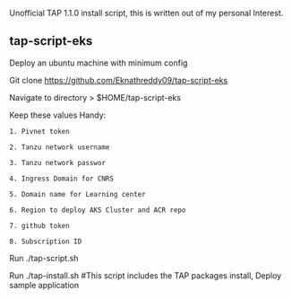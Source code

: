 Unofficial TAP 1.1.0 install script, this is written out of my personal Interest.

## tap-script-eks

Deploy an ubuntu machine with minimum config

Git clone https://github.com/Eknathreddy09/tap-script-eks

Navigate to directory > $HOME/tap-script-eks

Keep these values Handy: 

    1. Pivnet token
    
    2. Tanzu network username
    
    3. Tanzu network passwor
    
    4. Ingress Domain for CNRS
    
    5. Domain name for Learning center
    
    6. Region to deploy AKS Cluster and ACR repo 
    
    7. github token
    
    8. Subscription ID 

Run ./tap-script.sh

Run ./tap-install.sh #This script includes the TAP packages install, Deploy sample application
